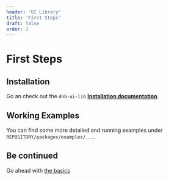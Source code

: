 ```yaml
---
header: 'UI Library'
title: 'First Steps'
draft: false
order: 2
---
```


# First Steps

## Installation

Go an check out the `dnb-ui-lib` **[Installation documentation](/uilib/usage/#Installation)**.

## Working Examples

You can find some more detailed and running examples under `REPOSITORY/packages/examples/...`.

## Be continued

Go ahead with [the basics](/uilib/usage/first-steps/the-basics)
